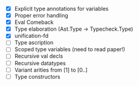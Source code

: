 - [x] Explicit type annotations for variables
- [x] Proper error handling
- [x] Eval Comeback
- [x] Type elaboration (Ast.Type -> Typecheck.Type)
- [x] unification-fd
- [ ] Type ascription
- [ ] Scoped type variables (need to read paper!)
- [ ] Recursive val decls
- [ ] Recursive datatypes
- [ ] Variant arities from [1] to [0..]
- [ ] Type constructors
